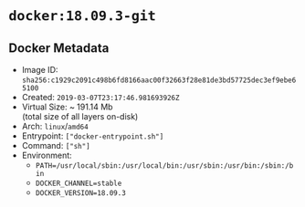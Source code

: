# `docker:18.09.3-git`

## Docker Metadata

- Image ID: `sha256:c1929c2091c498b6fd8166aac00f32663f28e81de3bd57725dec3ef9ebe65100`
- Created: `2019-03-07T23:17:46.981693926Z`
- Virtual Size: ~ 191.14 Mb  
  (total size of all layers on-disk)
- Arch: `linux`/`amd64`
- Entrypoint: `["docker-entrypoint.sh"]`
- Command: `["sh"]`
- Environment:
  - `PATH=/usr/local/sbin:/usr/local/bin:/usr/sbin:/usr/bin:/sbin:/bin`
  - `DOCKER_CHANNEL=stable`
  - `DOCKER_VERSION=18.09.3`
